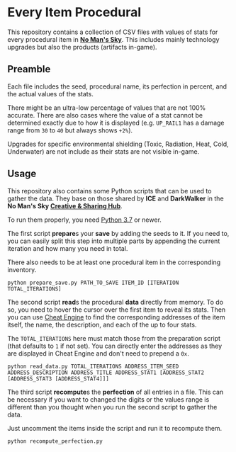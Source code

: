 # Every Item Procedural

This repository contains a collection of CSV files with values of stats for
every procedural item in [**No Man's Sky**](https://www.nomanssky.com/). This
includes mainly technology upgrades but also the products (artifacts in-game).

## Preamble

Each file includes the seed, procedural name, its perfection in percent, and the
actual values of the stats.

There might be an ultra-low percentage of values that are not 100% accurate. There
are also cases where the value of a stat cannot be determined exactly due to
how it is displayed (e.g. `UP_RAIL1` has a damage range from `30` to `40` but always
shows `+2%`).

Upgrades for specific environmental shielding (Toxic, Radiation, Heat, Cold, Underwater)
are not include as their stats are not visible in-game.

## Usage

This repository also contains some Python scripts that can be used to gather the data.
They base on those shared by **ICE** and **DarkWalker** in the **No Man's Sky [Creative & Sharing Hub](https://discord.gg/RSGQFQv2pP)**.

To run them properly, you need [Python 3.7](https://www.python.org) or newer.

The first script **prepare**s your **save** by adding the seeds to it. If you need to,
you can easily split this step into multiple parts by appending the current iteration
and how many you need in total.

There also needs to be at least one procedural item in the corresponding inventory.

```
python prepare_save.py PATH_TO_SAVE ITEM_ID [ITERATION TOTAL_ITERATIONS]
```

The second script **read**s the procedural **data** directly from memory. To do so,
you need to hover the cursor over the first item to reveal its stats. Then you can use
[Cheat Engine](https://cheatengine.org/downloads.php) to find the corresponding
addresses of the item itself, the name, the description, and each of the up to
four stats.

The `TOTAL_ITERATIONS` here must match those from the preparation script (that defaults
to `1` if not set). You can directly enter the addresses as they are displayed in
Cheat Engine and don't need to prepend a `0x`.

```
python read_data.py TOTAL_ITERATIONS ADDRESS_ITEM_SEED ADDRESS_DESCRIPTION ADDRESS_TITLE ADDRESS_STAT1 [ADDRESS_STAT2 [ADDRESS_STAT3 [ADDRESS_STAT4]]]
```

The third script **recompute**s the **perfection** of all entries in a file. This can
be necessary if you want to changed the digits or the values range is different than you
thought when you run the second script to gather the data.

Just uncomment the items inside the script and run it to recompute them.

```
python recompute_perfection.py
```
